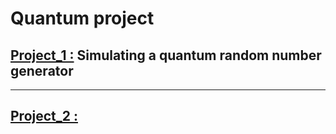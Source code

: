 # Quantum project

## [Project_1 :](project_1/main.py) Simulating a quantum random number generator


---

## [Project_2 :](project_2/main.py)